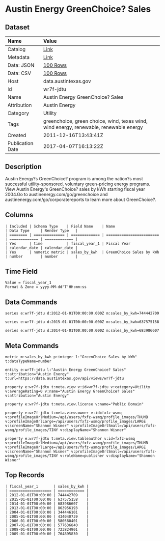 # Austin Energy GreenChoice? Sales

## Dataset

| Name | Value |
| :--- | :---- |
| Catalog | [Link](https://catalog.data.gov/dataset/austin-energy-green-choice-sales) |
| Metadata | [Link](https://data.austintexas.gov/api/views/wr7f-jdtu) |
| Data: JSON | [100 Rows](https://data.austintexas.gov/api/views/wr7f-jdtu/rows.json?max_rows=100) |
| Data: CSV | [100 Rows](https://data.austintexas.gov/api/views/wr7f-jdtu/rows.csv?max_rows=100) |
| Host | data.austintexas.gov |
| Id | wr7f-jdtu |
| Name | Austin Energy GreenChoice? Sales |
| Attribution | Austin Energy |
| Category | Utility |
| Tags | greenchoice, green choice, wind, texas wind, wind energy, renewable, renewable energy |
| Created | 2011-12-16T13:43:41Z |
| Publication Date | 2017-04-07T16:13:22Z |

## Description

Austin Energy?s GreenChoice? program is among the nation?s most successful utility-sponsored, voluntary green-pricing energy programs. View Austin Energy's GreenChoice? sales by kWh starting fiscal year 2004.Go to austinenergy.com/go/greenchoice and austinenergy.com/go/corporatereports to learn more about GreenChoice?.

## Columns

```ls
| Included | Schema Type    | Field Name    | Name                     | Data Type     | Render Type   |
| ======== | ============== | ============= | ======================== | ============= | ============= |
| Yes      | time           | fiscal_year_1 | Fiscal Year              | calendar_date | calendar_date |
| Yes      | numeric metric | sales_by_kwh  | GreenChoice Sales by kWh | number        | number        |
```

## Time Field

```ls
Value = fiscal_year_1
Format & Zone = yyyy-MM-dd'T'HH:mm:ss
```

## Data Commands

```ls
series e:wr7f-jdtu d:2012-01-01T00:00:00.000Z m:sales_by_kwh=744442709

series e:wr7f-jdtu d:2015-01-01T00:00:00.000Z m:sales_by_kwh=637575158

series e:wr7f-jdtu d:2014-01-01T00:00:00.000Z m:sales_by_kwh=683986607
```

## Meta Commands

```ls
metric m:sales_by_kwh p:integer l:"GreenChoice Sales by kWh" t:dataTypeName=number

entity e:wr7f-jdtu l:"Austin Energy GreenChoice? Sales" t:attribution="Austin Energy" t:url=https://data.austintexas.gov/api/views/wr7f-jdtu

property e:wr7f-jdtu t:meta.view v:id=wr7f-jdtu v:category=Utility v:averageRating=0 v:name="Austin Energy GreenChoice? Sales" v:attribution="Austin Energy"

property e:wr7f-jdtu t:meta.view.license v:name="Public Domain"

property e:wr7f-jdtu t:meta.view.owner v:id=fxfz-wsmq v:profileImageUrlMedium=/api/users/fxfz-wsmq/profile_images/THUMB v:profileImageUrlLarge=/api/users/fxfz-wsmq/profile_images/LARGE v:screenName="Shannon Wisner" v:profileImageUrlSmall=/api/users/fxfz-wsmq/profile_images/TINY v:displayName="Shannon Wisner"

property e:wr7f-jdtu t:meta.view.tableauthor v:id=fxfz-wsmq v:profileImageUrlMedium=/api/users/fxfz-wsmq/profile_images/THUMB v:profileImageUrlLarge=/api/users/fxfz-wsmq/profile_images/LARGE v:screenName="Shannon Wisner" v:profileImageUrlSmall=/api/users/fxfz-wsmq/profile_images/TINY v:roleName=publisher v:displayName="Shannon Wisner"
```

## Top Records

```ls
| fiscal_year_1       | sales_by_kwh | 
| =================== | ============ | 
| 2012-01-01T00:00:00 | 744442709    | 
| 2015-01-01T00:00:00 | 637575158    | 
| 2014-01-01T00:00:00 | 683986607    | 
| 2013-01-01T00:00:00 | 863956193    | 
| 2004-01-01T00:00:00 | 344446101    | 
| 2005-01-01T00:00:00 | 434040739    | 
| 2006-01-01T00:00:00 | 580580401    | 
| 2007-01-01T00:00:00 | 577636840    | 
| 2008-01-01T00:00:00 | 723824901    | 
| 2009-01-01T00:00:00 | 764895830    | 
```